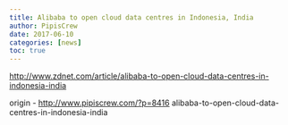 ```yaml
---
title: Alibaba to open cloud data centres in Indonesia, India
author: PipisCrew
date: 2017-06-10
categories: [news]
toc: true
---
```


http://www.zdnet.com/article/alibaba-to-open-cloud-data-centres-in-indonesia-india

origin - http://www.pipiscrew.com/?p=8416 alibaba-to-open-cloud-data-centres-in-indonesia-india